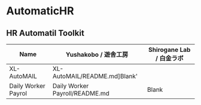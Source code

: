 # AutomaticHR

## HR Automatil Toolkit
|Name       |Yushakobo / 遊舎工房                       |Shirogane Lab / 白金ラボ                                   |
|-----------|--------------------------------------------|-----------------------------------------------------------|
|XL-AutoMAIL|XL-AutoMAIL/README.md]Blank'
|Daily Worker Payrol|Daily Worker Payroll/README.md|Blank|
